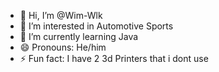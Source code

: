 - 👋 Hi, I’m @Wim-Wlk
- 👀 I’m interested in Automotive Sports
- 🌱 I’m currently learning Java
- 😄 Pronouns: He/him
- ⚡ Fun fact: I have 2 3d Printers that i dont use

<!---
Wim-Wlk/Wim-Wlk is a ✨ special ✨ repository because its `README.md` (this file) appears on your GitHub profile.
You can click the Preview link to take a look at your changes.
--->

